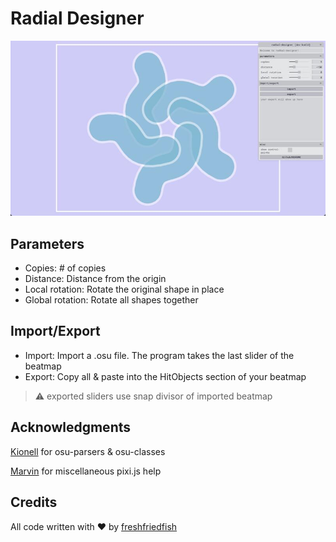 # Radial Designer
<p align="center">
  <img src="https://github.com/freshfriedfish/radial-designer/blob/master/public/cool%20thumb%201.jpg?raw=true" />
</p>

## Parameters
- Copies: # of copies
- Distance: Distance from the origin
- Local rotation: Rotate the original shape in place
- Global rotation: Rotate all shapes together

## Import/Export

- Import: Import a .osu file. The program takes the last slider of the beatmap
- Export: Copy all & paste into the HitObjects section of your beatmap
> ⚠️ exported sliders use snap divisor of imported beatmap

## Acknowledgments
[Kionell](https://github.com/kionell)
 for osu-parsers & osu-classes

[Marvin](https://github.com/minetoblend)
 for miscellaneous pixi.js help

## Credits
All code written with ❤️ by [freshfriedfish](https://github.com/freshfriedfish)
